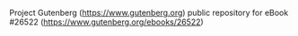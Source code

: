 Project Gutenberg (https://www.gutenberg.org) public repository for eBook #26522 (https://www.gutenberg.org/ebooks/26522)
